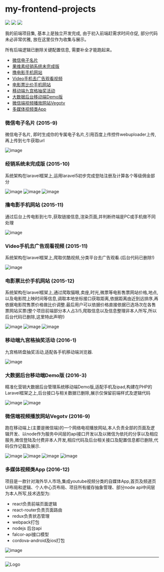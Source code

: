 # my-frontend-projects
![](https://img.shields.io/teamcity/http/teamcity.jetbrains.com/s/bt345.svg)
![](https://img.shields.io/npm/l/express.svg)
![](https://img.shields.io/pypi/status/Django.svg)


我的前端项目集, 基本上是独立开发完成, 由于初入前端赶需求时间仓促, 部分代码未必非常优雅, 放在这里仅作为收集与展示。

所有后端逻辑已删除关键配置信息, 需要补全才能跑起来。

* [微信电子名片](#user-content-wechatCard)
* [果维素经销系统未完成版](#user-content-guoweisu)
* [撸电影手机网站](#user-content-luMovie)
* [Video手机去广告观看视频](#user-content-video)
* [电影票比价手机网站](#user-content-movie)
* [移动端九宫格抽奖活动](#user-content-lottery)
* [大数据后台移动端Demo版](#user-content-bigData)
* [微信端视频播放网站Vegotv](#user-content-vegotv)
* [多媒体视频类App](#user-content-mobileApp)

<h3 id="wechatCard">微信电子名片 (2015-9)</h3>

微信电子名片, 即时生成你的专属电子名片,引用百度上传控件webuploader上传,再上传到七牛获取url

![image](./Screenshot/wechatCard.jpg)


<h3 id="guoweisu">经销系统未完成版 (2015-10)</h3>

系统架构在laravel框架上,运用laravel5初步完成登陆注册及计算各个等级佣金部分

![image](./Screenshot/jingxiao1.jpg)
![image](./Screenshot/jingxiao2.jpg)
![image](./Screenshot/jingxiao3.jpg)

<h3 id="luMovie">撸电影手机网站 (2015-11)</h3>

通过后台上传电影到七牛,获取链接信息,渲染页面,并判断终端是PC或手机做不同处理

![image](./Screenshot/luMovie.jpg)

<h3 id="video">Video手机去广告观看视频 (2015-11)</h3>

系统架构在laravel框架上,爬取优酷视频,分类平台去广告观看.(后台代码已删除!)

![image](./Screenshot/video_in.jpg)

<h3 id="movie">电影票比价手机网站 (2015-12)</h3>

系统架构在laravel框架上,通过爬取猫眼,卖座,时光,微票等电影售票网站价格,地点,以及电影院上映时间等信息,调取本地坐标接口获取距离,依据距离由近到远排序,再依据电影院售票价格做比价调整.最后用户可以依据价格直接依据已选场次在各售票网站买票(整个项目前端部分本人占3/5,爬取信息以及信息整理非本人所写,所以后台代码已删除,这里特此声明!)

![image](./Screenshot/movie1.jpg)
![image](./Screenshot/movie2.jpg)
![image](./Screenshot/movie3.jpg)

<h3 id="lottery">移动端九宫格抽奖活动 (2016-1)</h3>

九宫格转盘抽奖活动,适配各手机移动端浏览器.

![image](./Screenshot/lottery.jpg)

<h3 id="bigData">大数据后台移动端Demo版 (2016-3)</h3>
精准化营销大数据后台管理系统移动端Demo版,适配手机及ipad,构建在PHP的Laravel框架之上,后台接口与相关数据已删除,展示仅保留前端样式及逻辑代码

![image](./Screenshot/index1.jpg)
![image](./Screenshot/index2.jpg)

<h3 id="vegotv">微信端视频播放网站Vegotv (2016-9)</h3>
跑在移动端上(主要是微信端)的一个网络电视播放网站,本人负责全部的页面及逻辑开发、以node作为服务中间层的api接口开发以及以微信为依托的分享以及相应服务,微信登陆及付费非本人开发,相应代码及后台相关接口及配置信息都已删除,代码仅作记载及展示.

![image](./Screenshot/vego1.jpg)
![image](./Screenshot/vego2.jpg)
![image](./Screenshot/vego3.jpg)
![image](./Screenshot/vego4.jpg)

<h3 id="mobileApp">多媒体视频类App (2016-12)</h3>

项目是一款针对海外华人市场,集成youtube视频分类的自媒体App,首页及频道页UI布局和逻辑、个人中心页布局、项目所有缓存抽象管理、部分node api中间层 为本人所写,技术选型为:

* react负责前端页面逻辑
* react-router负责页面路由
* redux负责状态管理
* webpack打包
* nodejs 后台api
* falcor-api接口模型
* cordova-android及ios打包

![image](./Screenshot/mobile.png)

___

![Logo](http://alihanniba.github.io/alihanniba.png)
